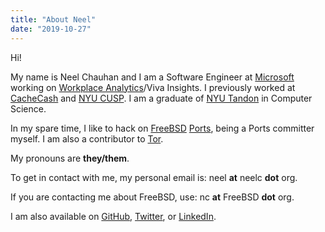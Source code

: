 ```yaml
---
title: "About Neel"
date: "2019-10-27"
---
```


Hi!

My name is Neel Chauhan and I am a Software Engineer at
[Microsoft](https://www.microsoft.com/en-us/) working on
[Workplace Analytics](https://www.microsoft.com/microsoft-365/partners/workplaceanalytics)/Viva Insights. I previously worked at
[CacheCash](https://ssl.engineering.nyu.edu/projects#cachecash) and
[NYU CUSP](https://cusp.nyu.edu/). I am a graduate of
[NYU Tandon](https://engineering.nyu.edu/) in Computer Science.

In my spare time, I like to hack on [FreeBSD](https://www.freebsd.org/)
[Ports](https://www.freebsd.org/ports/), being a Ports committer myself.
I am also a contributor to [Tor](https://www.torproject.org/).

My pronouns are **they/them**.

To get in contact with me, my personal email is: neel **at** neelc **dot** org.

If you are contacting me about FreeBSD, use: nc **at** FreeBSD **dot** org.

I am also available on [GitHub](https://github.com/neelchauhan/),
[Twitter](https://twitter.com/_neelc/),
or [LinkedIn](https://linkedin.com/in/neelc-tor).
